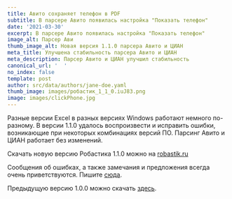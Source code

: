 ```yaml
---
title: Авито сохраняет телефон в PDF
subtitle: В парсере Авито появилась настройка "Показать телефон"
date: '2021-03-30'
excerpt: В парсере Авито появилась настройка "Показать телефон"
image_alt: Парсер Ави
thumb_image_alt: Новая версия 1.1.0 парсера Авито и ЦИАН
meta_title: Улучшена стабильность парсера Авито и ЦИАН
meta_description: Парсер Авито и ЦИАН улучшил стабильность
canonical_url: '  '
no_index: false
template: post
author: src/data/authors/jane-doe.yaml
thumb_image: images/робастик_1_1_0.iuJ83.png
image: images/clickPhone.jpg
---
```


Разные версии Excel в разных версиях Windows работают немного по-разному. В версии 1.1.0 удалось воспроизвести и исправить ошибки, возникающие при некоторых комбинациях версий ПО. Парсинг Авито и ЦИАН работает без изменений.


Скачать новую версию Робастика 1.1.0 можно на [robastik.ru](robastik.ru)


Сообщения об ошибках, а также замечания и предложения всегда очень приветствуются. Пишите [сюда](https://www.notion.so/35af522f0f884c2196c9c827c6148f24). 


Предыдущую версию 1.0.0 можно скачать [здесь](https://drive.google.com/drive/folders/1cokLSNFInnHOIDUydIFxrE8FDEWb2kBm).

